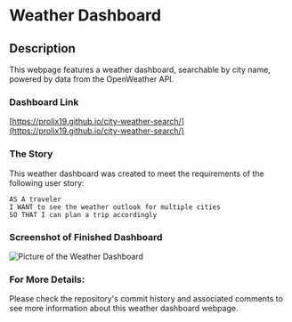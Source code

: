 # Weather Dashboard

## Description

This webpage features a weather dashboard, searchable by city name, powered by data from the OpenWeather API.

### Dashboard Link

[https://prolix19.github.io/city-weather-search/](https://prolix19.github.io/city-weather-search/)

### The Story

This weather dashboard was created to meet the requirements of the following user story:
```
AS A traveler
I WANT to see the weather outlook for multiple cities
SO THAT I can plan a trip accordingly
```

### Screenshot of Finished Dashboard

![Picture of the Weather Dashboard](assets/images/screenshot.gif)

### For More Details:

Please check the repository's commit history and associated comments to see more information about this weather dashboard webpage.
